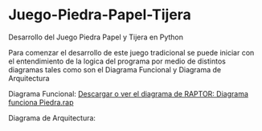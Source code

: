 # Juego-Piedra-Papel-Tijera
Desarrollo del Juego Piedra Papel y Tijera en Python 


Para comenzar el desarrollo de este juego tradicional se puede iniciar con el entendimiento de la logica del programa por medio de distintos diagramas tales como son el Diagrama Funcional y Diagrama de Arquitectura

Diagrama Funcional:
[Descargar o ver el diagrama de RAPTOR: Diagrama funciona Piedra.rap](Diagrama%20funciona%20Piedra.rap)

Diagrama de Arquitectura:
